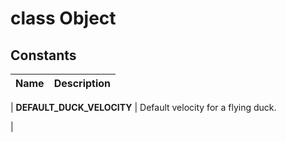 # class Object [](#class-Object) [](#top)


  
  
  
## Constants
 | Name | Description |
 | ---- | ----------- |
    
 | **DEFAULT_DUCK_VELOCITY[](#DEFAULT_DUCK_VELOCITY)** |  Default velocity for a flying duck.

  |
    
  
  
  
    
    
      
      
      
  
    
    
      
      
      
  

